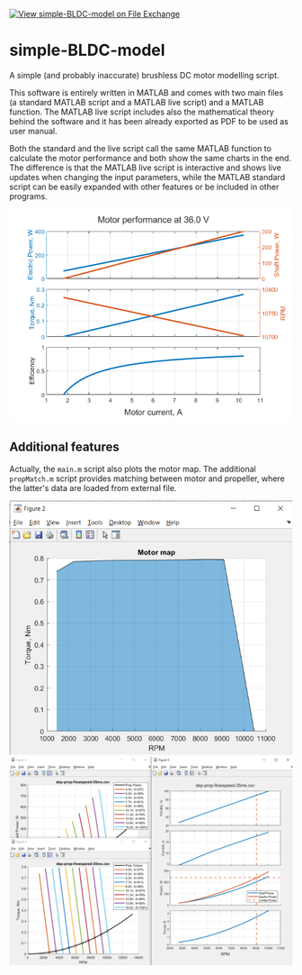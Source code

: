 [![View simple-BLDC-model on File Exchange](https://www.mathworks.com/matlabcentral/images/matlab-file-exchange.svg)](https://it.mathworks.com/matlabcentral/fileexchange/97082-simple-bldc-model)
# simple-BLDC-model
A simple (and probably inaccurate) brushless DC motor modelling script.

This software is entirely written in MATLAB and comes with two main files (a standard MATLAB script and a MATLAB live script) and a MATLAB function. The MATLAB live script includes also the mathematical theory behind the software and it has been already exported as PDF to be used as user manual.

Both the standard and the live script call the same MATLAB function to calculate the motor performance and both show the same charts in the end. The difference is that the MATLAB live script is interactive and shows live updates when changing the input parameters, while the MATLAB standard script can be easily expanded with other features or be included in other programs.

![example-output-charts](example.png)

## Additional features
Actually, the `main.m` script also plots the motor map. The additional `propMatch.m` script provides matching between motor and propeller, where the latter's data are loaded from external file.

![example-output-motor-map](motor-map-example.png)
![example-output-motor-map](prop-match-example.png)
